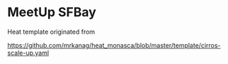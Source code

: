 MeetUp SFBay
================================

Heat template originated from

https://github.com/mrkanag/heat_monasca/blob/master/template/cirros-scale-up.yaml

